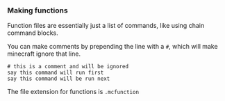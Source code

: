 ### Making functions

Function files are essentially just a list of commands, like using chain command blocks.

You can make comments by prepending the line with a `#`, which will make minecraft ignore that line.
```mcfunction
# this is a comment and will be ignored
say this command will run first
say this command will be run next
```
The file extension for functions is `.mcfunction`